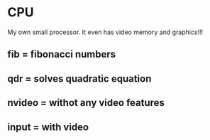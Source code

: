 # CPU
My own small processor. It even has video memory and graphics!!!
## fib = fibonacci numbers
## qdr = solves quadratic equation
## nvideo = withot any video features
## input = with video 
